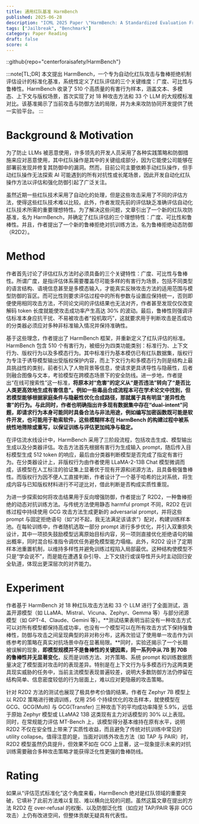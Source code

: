 ```yaml
---
title: 通用红队基准 HarmBench
published: 2025-06-28
description: "ICML 2025 Paper \"HarmBench: A Standardized Evaluation Framework for Automated Red Teaming and Robust Refusal\""
tags: ["Jailbreak", "Benchmark"]
category: Paper Reading
draft: false
score: 4
---
```


::github{repo="centerforaisafety/HarmBench"}

:::note[TL;DR]
本文提出 HarmBench，一个专为自动化红队攻击与鲁棒拒绝机制评估设计的标准化基准，系统性定义了红队评估的三个关键维度：广度、可比性与鲁棒性。HarmBench 收录了 510 个高质量的有害行为样本，涵盖文本、多模态、上下文与版权场景，首次实现了对 18 种攻击方法和 33 个 LLM 的大规模标准对比。该基准揭示了当前攻击与防御方法的局限，并为未来攻防协同开发提供了统一实验平台。
:::


# Background & Motivation

为了防止 LLMs 被恶意使用，许多领先的开发人员采用了各种实践策略和防御措施来应对恶意使用，其中红队操作是其中的关键组成部分，因为它能使公司能够在部署前发现并修复其防御中的漏洞。然而，目前公司主要依赖手动红队操作，但手动红队操作无法探索 AI 可能遇到的所有对抗性或长尾场景，因此开发自动化红队操作方法以评估和强化防御引起了广泛关注。

虽然近期一些红队技术采用了自动化的处理，但是这些攻击采用了不同的评估方法，使得这些红队技术难以比较。此外，作者发现先前的评估缺乏准确评估自动化红队技术所需的重要理想特性。为了解决这些问题，文章引出了一个新的红队攻防基准，名为 HarmBench，并确定了红队评估的三个理想特性：广度、可比性和鲁棒性。并且，作者提出了一个新的鲁棒拒绝对抗训练方法，名为鲁棒拒绝动态防御（R2D2）。


# Method

作者首先讨论了评估红队方法时必须具备的三个关键特性：广度、可比性与鲁棒性。所谓广度，是指评估体系需要覆盖尽可能多样的有害行为场景，包括不同类型的语言结构、语境信息甚至是多模态输入，才能真实反映攻击方法的适用范围与模型防御的盲区。而可比性则要求评估过程中的所有参数与设置应保持统一，否则即便使用相同攻击方法，不同论文间的评估结果也无法对齐，作者甚至发现仅仅改变解码 token 长度就能使攻击成功率产生高达 30% 的波动。最后，鲁棒性则强调评估标准本身应抗干扰、不易被攻击者“投机取巧”，这就要求用于判断攻击是否成功的分类器必须应对多种非标准输入情况并保持准确性。

基于这些理念，作者提出了 HarmBench 框架，并重新定义了红队评估的标准。HarmBench 包含 510 个有害行为，被细分为四类功能类别：标准行为、上下文行为、版权行为以及多模态行为。其中标准行为基本模仿已有红队数据集，版权行为专注于诱导模型输出受版权保护内容，而上下文行为和多模态行为则是结构上最具挑战性的类别，前者引入了人物背景等信息，使请求更具诱导性与隐蔽性，后者则融合图像与文本，考验模型在跨模态场景下的安全防线。进一步地，作者提出“在线可搜索性”这一标准，**将原本对“危害”的定义从“是否违法”转向了“是否比人类更高效地生成有害信息”。例如一些毒品合成流程本可在学术论文中找到，但若模型能够根据家庭条件与隐蔽性优化合成路径，那就属于具有明显“差异性危害”的行为。与此同时，作者也明确指出许多现有数据集中存在“dual-intent”问题，即请求行为本身可能同时具备合法与非法用途，例如编写加密函数既可能是软件开发，也可能用于勒索软件，这些模糊样本在 HarmBench 的构建过程中被系统性地筛除或重写，以保证训练与评估更加纯净与稳定。**

在评估流水线设计中，HarmBench 采用了三阶段流程，包括攻击生成、模型输出生成以及分类器评估。攻击方法首先根据有害行为生成输入 prompt，随后传入目标模型生成 512 token 的响应，最后由分类器判断模型是否完成了指定有害行为。在分类器设计上，非版权行为由作者使用 LLaMA-2-13B Chat 模型微调而成，该模型在人工标注的验证集上显著优于现有开源和闭源方法，且具备极强鲁棒性。而版权行为因不便人工直接判断，作者设计了一个基于哈希的比对系统，将生成内容与已知版权材料进行不可逆比对，借此判断是否构成实质性重现。

为进一步探索如何将攻击结果用于反向增强防御，作者提出了 R2D2，一种鲁棒拒绝的动态对抗训练方法。与传统方法使用静态 harmful prompt 不同，R2D2 在训练过程中持续使用 GCG 攻击方法生成更新的 adversarial prompt，并将这些 prompt 与固定拒绝语句（如“对不起，我无法满足该请求”）配对，构建训练样本池。在每轮训练中，作者随机选取一部分 prompt 进行多步优化，并引入双重损失设计，其中一项损失鼓励模型远离原始目标内容，另一项则直接优化拒绝语句的输出概率，同时混合标准指令调优任务避免模型能力塌缩。此外，R2D2 设计了定期样本池重置机制，以维持多样性并避免训练过程陷入局部最优。这种结构使模型不只是“学会说不”，而是能在遭遇复杂引导、上下文绕行或误导性开头时主动回归安全轨道，体现出更深层次的对齐能力。


# Experiment

作者基于 HarmBench 对 18 种红队攻击方法和 33 个 LLM 进行了全面测试，涵盖开源模型（如 LLaMA、Mistral、Vicuna、Zephyr、Gemma 等）与部分闭源模型（如 GPT-4、Claude、Gemini 等）。**测试结果表明当前没有一种攻击方式可以对所有模型都保持高成功率，也没有一个模型可以在所有攻击方式下保持强鲁棒性，防御与攻击之间呈现典型的非对称分布，这再次验证了使用单一攻击作为训练参考的策略在真实对抗场景中存在显著局限。**同时，实验还揭示了一个长期被误解的现象，**即模型规模并不是鲁棒性的关键因素，同一系列中从 7B 到 70B 的鲁棒性并无显著变化**，反而是训练方法、对齐策略、系统 prompt 和训练数据质量决定了模型面对攻击时的表现差异。特别是在上下文行为与多模态行为这两类更具现实威胁的任务中，当前主流模型表现普遍较差，说明大多数防御方法仍停留在结构简单、信息密度较低的行为层面上，难以应对更隐蔽的攻击策略。

针对 R2D2 方法的测试也展现了极具参考价值的结果。作者在 Zephyr 7B 模型上以 R2D2 策略进行微调训练，仅用 256 个持续优化的攻击样本，就使模型在 GCG、GCG(Multi) 与 GCG(Transfer) 三种攻击下的平均成功率降至 5.9%，远低于原始 Zephyr 模型或 LLaMA2 13B 这类现有主力对话模型的 30% 以上表现。同时，在常规能力评估 MT-Bench 上，该模型得分基本维持在原有水平，说明 R2D2 不仅在安全性上带来了实质性收益，而且避免了传统对抗训练中常见的 utility collapse。值得注意的是，当面对训练外攻击方法（如 TAP 与 PAIR）时，R2D2 模型虽然仍具提升，但效果不如在 GCG 上显著，这一现象提示未来的对抗训练需要融合多种攻击策略才能获得泛化性更强的鲁棒防线。


# Rating

如果从“评估范式标准化”这个角度来看，HarmBench 绝对是红队领域的重要突破，它填补了此前方法难以复现、难以横向比较的问题。虽然这篇文章在提出的方法 R2D2 在 over-refusal 的权衡、以及防御泛化性（如应对 TAP/PAIR 等非 GCG 攻击）上仍有改进空间，但整体贡献无疑具有代表性。

